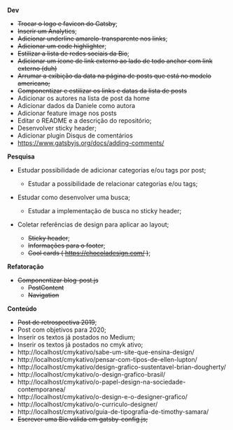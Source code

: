 **Dev**

- ~~Trocar o logo e favicon do Gatsby~~;
- ~~Inserir um Analytics~~;
- ~~Adicionar underline amarelo-transparente nos links~~;
- ~~Adicionar um code highlighter~~;
- ~~Estilizar a lista de redes sociais da Bio~~;
- ~~Adicionar um ícone de link externo ao lado de todo anchor com link externo (duh)~~
- ~~Arrumar a exibição da data na página de posts que está no modelo americano;~~
- ~~Componentizar e estilizar os links e datas da lista de posts~~
- Adicionar os autores na lista de post da home
- Adicionar dados da Daniele como autora
- Adicionar feature image nos posts
- Editar o README e a descrição do repositório;
- Desenvolver sticky header;
- Adicionar plugin Disqus de comentários
 - https://www.gatsbyjs.org/docs/adding-comments/

**Pesquisa**

- Estudar possibilidade de adicionar categorias e/ou tags por post;
  - Estudar a possibilidade de relacionar categorias e/ou tags;

- Estudar como desenvolver uma busca;
  - Estudar a implementação de busca no sticky header;
  
- Coletar referências de design para aplicar ao layout;
  - ~~Sticky header~~;
  - ~~Informações para o footer~~;
  - ~~Cool cards ( https://chocoladesign.com/ )~~;


**Refatoração**
  
- ~~Componentizar blog-post.js~~
  - ~~PostContent~~
  - ~~Navigation~~


**Conteúdo**

- ~~Post de retrospectiva 2019~~;
- Post com objetivos para 2020;
- Inserir os textos já postados no Medium;
- Inserir os textos já postados no cmyk ativo;
 - http://localhost/cmykativo/sabe-um-site-que-ensina-design/
 - http://localhost/cmykativo/pensar-com-tipos-de-ellen-lupton/
 - http://localhost/cmykativo/design-grafico-sustentavel-brian-dougherty/
 - http://localhost/cmykativo/o-design-grafico-brasil/
 - http://localhost/cmykativo/o-papel-design-na-sociedade-contemporanea/
 - http://localhost/cmykativo/o-design-e-o-designer-grafico/
 - http://localhost/cmykativo/o-curriculo-designer/
 - http://localhost/cmykativo/guia-de-tipografia-de-timothy-samara/
- ~~Escrever uma Bio válida em gatsby-config.js;~~
